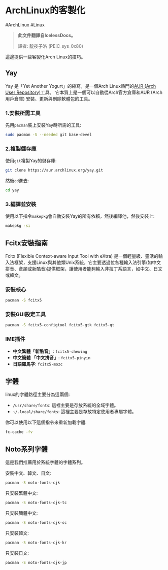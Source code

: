 # ArchLinux的客製化

#ArchLinux #Linux

>**此文件翻譯自IcelessDocs。**
>
>譯者: 靛夜子洛 (PEIC_sys_0x80)


這邊提供一些客製化Arch Linux的技巧。

## Yay

Yay 是「Yet Another Yogurt」的縮寫，是一個Arch Linux熱門的[AUR (Arch User Repository)](https://aur.archlinux.org/)工具。 它本質上是一個可以自動從Arch官方倉庫和AUR (Arch用戶倉庫) 安裝、更新與刪除軟體包的工具。

### 1.安裝所需工具

先用`pacman`裝上安裝Yay時所需的工具:

```bash
sudo pacman -S --needed git base-devel
```

### 2.複製儲存庫

使用`git`複製Yay的儲存庫:

```bash
git clone https://aur.archlinux.org/yay.git
```

然後`cd`進去:

```bash
cd yay
```

### 3.編譯並安裝

使用以下指令`makepkg`會自動安裝Yay的所有依賴，然後編譯他，然後安裝上:

```bash
makepkg -si
```

## Fcitx安裝指南

Fcitx (Flexible Context-aware Input Tool with eXtra) 是一個輕量級、靈活的輸入法框架，支援Linux與其他類Unix系統，它主要透過位各種輸入法引擎(如中文拼音、倉頡或新酷音)提供框架，讓使用者能夠輸入非拉丁系語言，如中文、日文或韓文。

### 安裝核心

```bash
pacman -S fcitx5
```

### 安裝GUI設定工具

```bash
pacman -S fcitx5-configtool fcitx5-gtk fcitx5-qt
```

### IME插件
- **中文繁體「新酷音」**: `fcitx5-chewing`
- **中文簡體 「中文拼音」**: `fcitx5-pinyin`
- **日語羅馬字**: `fcitx5-mozc`

## 字體

linux的字體路徑主要分為這兩個:

- `/usr/share/fonts`: 這裡主要是存放系統的全域字體。
- `~/.local/share/fonts`: 這裡主要是存放特定使用者專屬字體。

你可以使用以下這個指令來重新加載字體:

```bash
fc-cache -fv
```

## Noto系列字體

這是我們推薦用於系統字體的字體系列。

安裝中文、韓文、日文:

```bash
pacman -S noto-fonts-cjk
```

只安裝繁體中文:

```bash
pacman -S noto-fonts-cjk-tc
```

只安裝簡體中文:

```bash
pacman -S noto-fonts-cjk-sc
```

只安裝韓文:

```bash
pacman -S noto-fonts-cjk-kr
```

只安裝日文:

```bash
pacman -S noto-fonts-cjk-jp
```